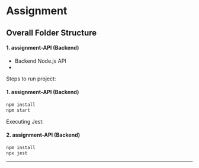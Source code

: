 # Assignment

## Overall Folder Structure
#### 1. assignment-API (Backend)
- Backend Node.js API
- 
Steps to run project:
#### 1. assignment-API (Backend)
```bash
npm install
npm start
```
Executing Jest:
#### 2. assignment-API (Backend)
```bash
npm install
npx jest
```
***
